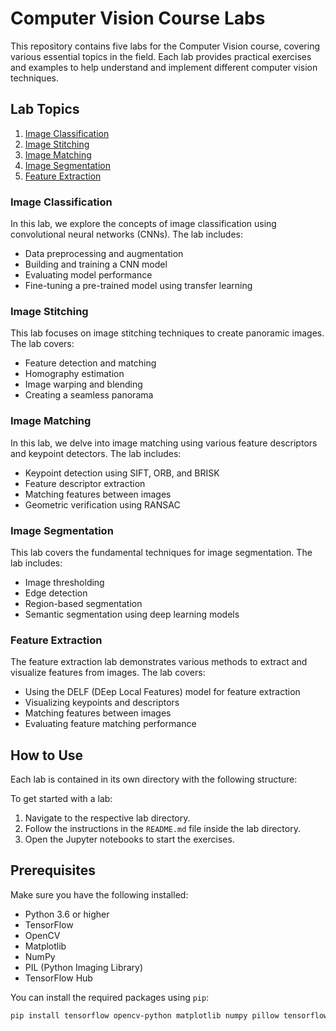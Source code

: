 # Computer Vision Course Labs

This repository contains five labs for the Computer Vision course, covering various essential topics in the field. Each lab provides practical exercises and examples to help understand and implement different computer vision techniques.

## Lab Topics

1. [Image Classification](#image-classification)
2. [Image Stitching](#image-stitching)
3. [Image Matching](#image-matching)
4. [Image Segmentation](#image-segmentation)
5. [Feature Extraction](#feature-extraction)

### Image Classification

In this lab, we explore the concepts of image classification using convolutional neural networks (CNNs). The lab includes:
- Data preprocessing and augmentation
- Building and training a CNN model
- Evaluating model performance
- Fine-tuning a pre-trained model using transfer learning

### Image Stitching

This lab focuses on image stitching techniques to create panoramic images. The lab covers:
- Feature detection and matching
- Homography estimation
- Image warping and blending
- Creating a seamless panorama

### Image Matching

In this lab, we delve into image matching using various feature descriptors and keypoint detectors. The lab includes:
- Keypoint detection using SIFT, ORB, and BRISK
- Feature descriptor extraction
- Matching features between images
- Geometric verification using RANSAC

### Image Segmentation

This lab covers the fundamental techniques for image segmentation. The lab includes:
- Image thresholding
- Edge detection
- Region-based segmentation
- Semantic segmentation using deep learning models

### Feature Extraction

The feature extraction lab demonstrates various methods to extract and visualize features from images. The lab covers:
- Using the DELF (DEep Local Features) model for feature extraction
- Visualizing keypoints and descriptors
- Matching features between images
- Evaluating feature matching performance

## How to Use

Each lab is contained in its own directory with the following structure:

To get started with a lab:
1. Navigate to the respective lab directory.
2. Follow the instructions in the `README.md` file inside the lab directory.
3. Open the Jupyter notebooks to start the exercises.

## Prerequisites

Make sure you have the following installed:
- Python 3.6 or higher
- TensorFlow
- OpenCV
- Matplotlib
- NumPy
- PIL (Python Imaging Library)
- TensorFlow Hub

You can install the required packages using `pip`:

```sh
pip install tensorflow opencv-python matplotlib numpy pillow tensorflow_hub
